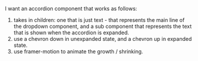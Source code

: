 I want an accordion component that works as follows: 
1. takes in children: one that is just text - that represents the main line of the dropdown component, and a sub component <InnerContent /> that represents the text that is shown when the accordion is expanded.
2. use a chevron down in unexpanded state, and a chevron up in expanded state.
3. use framer-motion to animate the growth / shrinking.